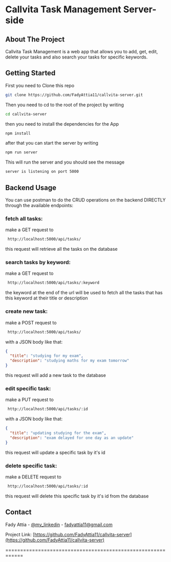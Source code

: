 # Callvita Task Management Server-side

## About The Project

Callvita Task Management is a web app that allows you to add, get, edit, delete your tasks and also search your tasks for specific keywords.

## Getting Started

First you need to Clone this repo

```sh
git clone https://github.com/FadyAttia11/callvita-server.git
```

Then you need to cd to the root of the project by writing

```sh
cd callvita-server
```

then you need to install the dependencies for the App

```bash
npm install
```

after that you can start the server by writing

```bash
npm run server
```

This will run the server and you should see the message

```bash
server is listening on port 5000
```

## Backend Usage

You can use postman to do the CRUD operations on the backend DIRECTLY through the available endpoints:

### fetch all tasks:

make a GET request to

```sh
 http://localhost:5000/api/tasks/
```

this request will retrieve all the tasks on the database

### search tasks by keyword:

make a GET request to

```sh
 http://localhost:5000/api/tasks/:keyword
```

the keyword at the end of the url will be used to fetch all the tasks that has this keyword at their title or description

### create new task:

make a POST request to

```sh
 http://localhost:5000/api/tasks/
```

with a JSON body like that:

```json
{
  "title": "studying for my exam",
  "description": "studying maths for my exam tomorrow"
}
```

this request will add a new task to the database

### edit specific task:

make a PUT request to

```sh
 http://localhost:5000/api/tasks/:id
```

with a JSON body like that:

```json
{
  "title": "updating studying for the exam",
  "description": "exam delayed for one day as an update"
}
```

this request will update a specific task by it's id

### delete specific task:

make a DELETE request to

```sh
 http://localhost:5000/api/tasks/:id
```

this request will delete this specific task by it's id from the database


## Contact

Fady Attia - [@my_linkedin](https://www.linkedin.com/in/fady-attia-01) - fadyattia11@gmail.com

Project Link: [https://github.com/FadyAttia11/callvita-server](https://github.com/FadyAttia11/callvita-server)

============================================================
